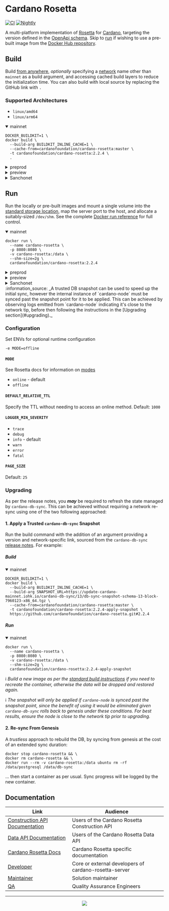 # Cardano Rosetta
[![CI][img_src_CI]][workflow_CI] [![Nightly][img_src_Nightly]][workflow_Nightly]

A multi-platform implementation of [Rosetta] for [Cardano], targeting the version defined in the [OpenApi 
schema]. Skip to [run](#run) if wishing to use a pre-built image from the [Docker Hub repository]. 


## Build
Build [from anywhere], _optionally_ specifying a [network] name other than `mainnet` as a 
build argument, and accessing cached build layers to reduce the initialization time. You can also 
build with local source by replacing the GitHub link with `.`

### Supported Architectures
- `linux/amd64`
- `linux/arm64`

<details open>
  <summary>mainnet</summary>

```console
DOCKER_BUILDKIT=1 \
docker build \
  --build-arg BUILDKIT_INLINE_CACHE=1 \
  --cache-from=cardanofoundation/cardano-rosetta:master \
  -t cardanofoundation/cardano-rosetta:2.2.4 \
  .
```

</details>

<details>
  <summary>preprod</summary>

```console
DOCKER_BUILDKIT=1 \
docker build \
  --build-arg BUILDKIT_INLINE_CACHE=1 \
  --build-arg NETWORK=preprod \
  --cache-from=cardanofoundation/cardano-rosetta:master \
  -t cardanofoundation/cardano-rosetta:2.2.4-preprod \
  .
```

</details>

<details>
  <summary>preview</summary>

```console
DOCKER_BUILDKIT=1 \
docker build \
  --build-arg BUILDKIT_INLINE_CACHE=1 \
  --build-arg NETWORK=preview \
  --cache-from=cardanofoundation/cardano-rosetta:master \
  -t cardanofoundation/cardano-rosetta:2.2.4-preview \
  .
```

</details>
<details>
  <summary>Sanchonet</summary>

```console
DOCKER_BUILDKIT=1 \
docker build \
  --build-arg BUILDKIT_INLINE_CACHE=1 \
  --build-arg NETWORK=sanchonet \
  --build-arg CARDANO_DB_SYNC_VERSION=13.2.0.2 \
  --build-arg DB_SYNC_TAG=sanch-3-0-0
  --cache-from=cardanofoundation/cardano-rosetta:master \
  -t cardanofoundation/cardano-rosetta:2.2.4-sanchonet \
  .
```

</details>

## Run
Run the locally or pre-built images and mount a single volume into the [standard storage 
location], map the server port to the host, and allocate a suitably-sized `/dev/shm`. See the 
complete [Docker run reference] for full control.

<details open>
  <summary>mainnet</summary>

```console
docker run \
  --name cardano-rosetta \
  -p 8080:8080 \
  -v cardano-rosetta:/data \
  --shm-size=2g \
  cardanofoundation/cardano-rosetta:2.2.4
```

</details>

<details>
  <summary>preprod</summary>

```console
docker run \
  --name cardano-rosetta-preprod \
  -p 8081:8080 \
  -v cardano-rosetta-preprod:/data \
  --shm-size=2g \
  cardanofoundation/cardano-rosetta:2.2.4-preprod
```

</details>

<details>
  <summary>preview</summary>

```console
docker run \
  --name cardano-rosetta-preview \
  -p 8081:8080 \
  -v cardano-rosetta-preview:/data \
  --shm-size=2g \
  cardanofoundation/cardano-rosetta:2.2.4-preview
```

</details>

<details>
  <summary>Sanchonet</summary>

```console
docker run \
  --name cardano-rosetta-preview \
  -p 8081:8080 \
  -v cardano-rosetta-preview:/data \
  --shm-size=2g \
  cardanofoundation/cardano-rosetta:2.2.4-sanchonet
```

</details>
:information_source: _A trusted DB snapshot can be used to speed up the initial sync, however
the internal instance of `cardano-node` must be synced past the snapshot point for it to be
applied. This can be achieved by observing logs emitted from `cardano-node` indicating it's 
close to the network tip, before then following the instructions in the [Upgrading section](#upgrading)._

### Configuration

Set ENVs for optional runtime configuration
```console
-e MODE=offline
```

#### `MODE`
See Rosetta docs for information on [modes]
- `online` - default
- `offline`

#### `DEFAULT_RELATIVE_TTL`
Specify the TTL without needing to access an online method. Default: `1000`

#### `LOGGER_MIN_SEVERITY`
- `trace`
- `debug`
- `info` - default
- `warn`
- `error`
- `fatal`

#### `PAGE_SIZE`
Default: `25`

### Upgrading
As per the release notes, you **_may_** be required to refresh the state managed by 
`cardano-db-sync`. This can be achieved without requiring a network re-sync using one of the two 
following approached:

#### 1. Apply a Trusted `cardano-db-sync` Snapshot
Run the build command with the addition of an argument providing a version and network-specific 
link, sourced from the `cardano-db-sync` [release notes](https://github.com/input-output-hk/cardano-db-sync/releases).
For example:

##### Build
<details open>
  <summary>mainnet</summary>

```console
DOCKER_BUILDKIT=1 \
docker build \
  --build-arg BUILDKIT_INLINE_CACHE=1 \
  --build-arg SNAPSHOT_URL=https://update-cardano-mainnet.iohk.io/cardano-db-sync/13/db-sync-snapshot-schema-13-block-7960123-x86_64.tgz \
  --cache-from=cardanofoundation/cardano-rosetta:master \
  -t cardanofoundation/cardano-rosetta:2.2.4-apply-snapshot \
  https://github.com/cardanofoundation/cardano-rosetta.git#2.2.4
```

</details>

##### Run

<details open>
  <summary>mainnet</summary>

```console
docker run \
  --name cardano-rosetta \
  -p 8080:8080 \
  -v cardano-rosetta:/data \
  --shm-size=2g \
  cardanofoundation/cardano-rosetta:2.2.4-apply-snapshot
```

</details>

:information_source: _Build a new image as per the [standard build instructions] if you need to 
recreate the container, otherwise the data will be dropped and restored again._

:information_source: _The snapshot will only be applied if `cardano-node` is synced past the 
snapshot point, since the benefit of using it would be eliminated given `cardano-db-sync` rolls back
to genesis under these conditions. For best results, ensure the node is close to the network tip
prior to upgrading._ 

#### 2. Re-sync From Genesis
A _trustless_ approach to rebuild the DB, by syncing from genesis at the cost of an extended sync 
duration:
```console
docker stop cardano-rosetta && \
docker rm cardano-rosetta && \
docker run --rm -v cardano-rosetta:/data ubuntu rm -rf /data/postgresql /data/db-sync
```
... then start a container as per usual. Sync progress will be logged by the new container. 

## Documentation

| Link                               | Audience                                                     |
| ---                                | ---                                                          |
| [Construction API Documentation]   | Users of the Cardano Rosetta Construction API                |
| [Data API Documentation]           | Users of the Cardano Rosetta Data API                        |
| [Cardano Rosetta Docs]             | Cardano Rosetta specific documentation                       |
| [Developer]                        | Core or external developers of cardano-rosetta-server        |
| [Maintainer]                       | Solution maintainer                                          |
| [QA]                               | Quality Assurance Engineers                                  |

<hr/>

<p align="center">
  <a href="https://github.com/cardano-foundation/cardano-rosetta/blob/master/LICENSE.md"><img src="https://img.shields.io/github/license/cardano-foundation/cardano-rosetta.svg?style=for-the-badge" /></a>
</p>

[img_src_CI]: https://github.com/cardano-foundation/cardano-rosetta/workflows/CI/badge.svg
[workflow_CI]: https://github.com/cardano-foundation/cardano-rosetta/actions?query=workflow%3ACI
[img_src_Nightly]: https://github.com/cardano-foundation/cardano-rosetta/workflows/Nightly/badge.svg
[workflow_Nightly]: https://github.com/cardano-foundation/cardano-rosetta/actions?query=workflow%3ANightly
[Rosetta]: https://www.rosetta-api.org/docs/welcome.html
[Cardano]: https://cardano.org/
[OpenApi schema]: cardano-rosetta-server/src/server/openApi.json#L4
[Docker Hub repository]: https://hub.docker.com/r/cardanofoundation/cardano-rosetta/tags?page=1&ordering=last_updated
[from anywhere]: https://www.rosetta-api.org/docs/node_deployment.html#build-anywhere
[network]: config/network
[standard storage location]: https://www.rosetta-api.org/docs/standard_storage_location.html
[Docker run reference]: https://docs.docker.com/engine/reference/run/
[modes]: https://www.rosetta-api.org/docs/node_deployment.html#multiple-modes
[docs]: cardano-rosetta-server/README.md
[standard build instructions]: #build
[Construction API Documentation]: https://www.rosetta-api.org/docs/construction_api_introduction.html
[Data API Documentation]: https://www.rosetta-api.org/docs/data_api_introduction.html
[Cardano Rosetta Docs]: ./docs
[Developer]: cardano-rosetta-server/README.md
[Maintainer]: docs/MAINTAINER.md
[QA]: docs/QA.md
